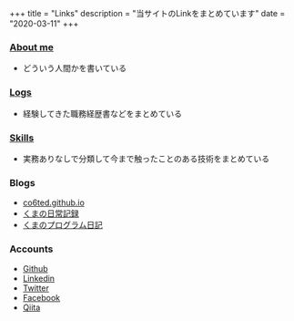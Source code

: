 +++
title = "Links"
description = "当サイトのLinkをまとめています"
date = "2020-03-11"
+++

### [About me](https://co6ted.github.io/about/)
- どういう人間かを書いている

### [Logs](https://co6ted.github.io/logs/)
- 経験してきた職務経歴書などをまとめている

### [Skills](https://co6ted.github.io/skills/skill/)
- 実務ありなしで分類して今まで触ったことのある技術をまとめている

### Blogs
- [co6ted.github.io](https://co6ted.github.io/)
- [くまの日常記録](https://co6ted.hatenablog.com/)
- [くまのプログラム日記](https://co6ted-program.hatenablog.com/)

### Accounts
- [Github](https://github.com/co6ted/)
- [Linkedin](https://www.linkedin.com/in/co6ted/)
- [Twitter](https://twitter.com/co6ted/)
- [Facebook](https://www.facebook.com/co6ted/)
- [Qiita](https://qiita.com/co6ted/)